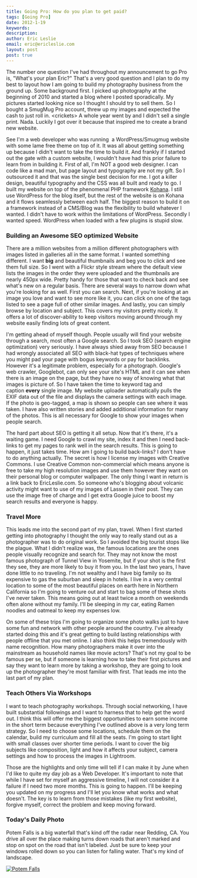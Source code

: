 ```yaml
---
title: Going Pro: How do you plan to get paid?
tags: [Going Pro]
date: 2012-1-19
keywords:
description:
author: Eric Leslie
email: eric@ericleslie.com
layout: post
post: true
---
```


The number one question I've had throughout my announcement to go Pro is, "What's your plan Eric?" That's a very good question and I plan to do my best to layout how I am going to build my photography business from the ground up. Some background first. I picked up photography at the beginning of 2010 and started a blog where I posted sporadically. My pictures started looking nice so I thought I should try to sell them. So I bought a SmugMug Pro account, threw up my images and expected the cash to just roll in. &lt;crickets&gt; A whole year went by and I didn't sell a single print. Nada. Luckily I got over it because that inspired me to create a brand new website.

See I'm a web developer who was running  a WordPress/Smugmug website with some lame free theme on top of it. It was all about getting something up because I didn't want to take the time to build it. And frankly if I started out the gate with a custom website, I wouldn't have had this prior failure to learn from in building it. First of all, I'm NOT a good web designer. I can code like a mad man, but page layout and typography are not my gift. So I outsourced it and that was the single best decision for me. I got a killer design, beautiful typography and the CSS was all built and ready to go. I built my website on top of the phenomenal PHP framework [Kohana](http://www.kohanaframework.org). I still use WordPress for the blog itself, but the rest of the website is on Kohana and it flows seamlessly between each half. The biggest reason to build it on a framework instead of a CMS/Blog was the flexibility to build whatever I wanted. I didn't have to work within the limitations of WordPress. Secondly I wanted speed. WordPress when loaded with a few plugins is stupid slow.

### Building an Awesome SEO optimized Website
There are a million websites from a million different photographers with images listed in galleries all in the same format. I wanted something different. I want **big** and beautiful thumbnails and beg you to click and see them full size. So I went with a Flickr style stream where the default view lists the images in the order they were uploaded and the thumbnails are nearly 450px wide. Pretty handy for those that want to check back and see what's new on a regular basis. There are several ways to narrow down what you're looking for as well. First you can search. Next, if you're looking at an image you love and want to see more like it, you can click on one of the tags listed to see a page full of other similar images. And lastly, you can simply browse by location and subject. This covers my visitors pretty nicely. It offers a lot of discover-ability to keep visitors moving around through my website easily finding lots of great content.

I'm getting ahead of myself though. People usually will find your website through a search, most often a Google search. So I took SEO (search engine optimization) very seriously. I have always shied away from SEO because I had wrongly associated all SEO with black-hat types of techniques where you might pad your page with bogus keywords or pay for backlinks. However it's a legitimate problem, especially for a photograph. Google's web crawler, Googlebot, can only see your site's HTML and it can see when there is an image on the page, but they have no way of knowing what that images is picture of. So I have taken the time to keyword tag and caption **every** single image. My website uploader automatically pulls the EXIF data out of the file and displays the camera settings with each image. If the photo is geo-tagged, a map is shown so people can see where it was taken. I have also written stories and added additional information for many of the photos. This is all necessary for Google to show your images when people search.

The hard part about SEO is getting it all setup. Now that it's there, it's a waiting game. I need Google to crawl my site, index it and then I need back-links to get my pages to rank well in the search results. This is going to happen, it just takes time. How am I going to build back-links? I don't have to do anything actually. The secret is how I license my images with Creative Commons. I use Creative Common non-commercial which means anyone is free to take my high resolution images and use them however they want on their personal blog or computer wallpaper. The only thing I want in return is a link back to EricLeslie.com. So someone who's blogging about volcanic activity might want to use of my images of Lassen in their post. They can use the image free of charge and I get extra Google juice to boost my search results and everyone is happy.

### Travel More
This leads me into the second part of my plan, travel. When I first started getting into photography I thought the only way to really stand out as a photographer was to do original work. So I avoided the big tourist stops like the plague. What I didn't realize was, the famous locations are the ones people visually recognize and search for. They may not know the most famous photograph of Tunnel View in Yosemite, but if your shot is the first they see, they are more likely to buy it from you. In the last two years, I have done little to no traveling. I'm not wealthy and I have big family so its expensive to gas the suburban and sleep in hotels. I live in a very central location to some of the most beautiful places on earth here in Northern California so I'm going to venture out and start to bag some of these shots I've never taken. This means going out at least twice a month on weekends often alone without my family. I'll be sleeping in my car, eating Ramen noodles and oatmeal to keep my expenses low.

On some of these trips I'm going to organize some photo walks just to have some fun and network with other people around the country. I've already started doing this and it's great getting to build lasting relationships with people offline that you met online. I also think this helps tremendously with name recognition. How many photographers make it over into the mainstream as household names like movie actors? That's not my goal to be famous per se, but if someone is learning how to take their first pictures and say they want to learn more by taking a workshop, they are going to look up the photographer they're most familiar with first. That leads me into the last part of my plan.

### Teach Others Via Workshops
I want to teach photography workshops. Through social networking, I have built substantial followings and I want to harness that to help get the word out. I think this will offer me the biggest opportunities to earn some income in the short term because everything I've outlined above is a very long term strategy. So I need to choose some locations, schedule them on the calendar, build my curriculum and fill all the seats. I'm going to start light with small classes over shorter time periods. I want to cover the big subjects like composition, light and how it affects your subject, camera settings and how to process the images in Lightroom.

Those are the highlights and only time will tell if I can make it by June when I'd like to quite my day job as a Web Developer. It's important to note that while I have set for myself an aggressive timeline, I will not consider it a failure if I need two more months. This is going to happen. I'll be keeping you updated on my progress and I'll let you know what works and what doesn't. The key is to learn from those mistakes (like my first website), forgive myself, correct the problem and keep moving forward.

### Today's Daily Photo
Potem Falls is a big waterfall that's kind off the radar near Redding, CA. You drive all over the place making turns down roads that aren't marked and stop on spot on the road that isn't labeled. Just be sure to keep your windows rolled down so you can listen for falling water. That's my kind of landscape.

[![Potem Falls](http://ericleslie.com/grab/Potem-Dream-M.jpg)](http://ericleslie.com/image/Potem-Dream)